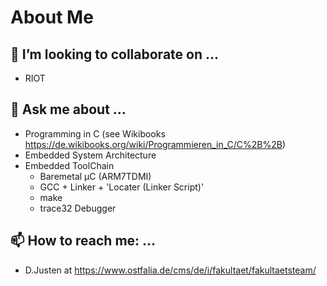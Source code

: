 
<!--
**DeJusten/DeJusten** is a ✨ _special_ ✨ repository because its `README.md` (this file) appears on your GitHub profile.

- 🔭 I’m currently working on ...
- 🌱 I’m currently learning ...
- 🤔 I’m looking for help with ...
- 😄 Pronouns: ...
- ⚡ Fun fact: ...
-->
# About Me
## 👯 I’m looking to collaborate on ...
  * RIOT
## 💬 Ask me about ...</br>
 * Programming in C (see Wikibooks https://de.wikibooks.org/wiki/Programmieren_in_C/C%2B%2B)
 * Embedded System Architecture
 * Embedded ToolChain
    - Baremetal µC (ARM7TDMI)
    - GCC + Linker + 'Locater (Linker Script)'
    -   make
    -  trace32 Debugger
## 📫 How to reach me: ...
  *  D.Justen at https://www.ostfalia.de/cms/de/i/fakultaet/fakultaetsteam/  
  

